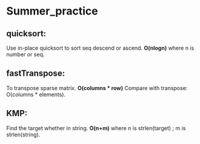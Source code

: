 # Summer_practice
## quicksort:
Use in-place quicksort to sort seq descend or ascend.
**O(nlogn)** where n is number or seq.
## fastTranspose:
To transpose sparse matrix.
**O(columns * row)**  Compare with transpose: O(columns * elements).
## KMP:
Find the target whether in string.
**O(n+m)** where n is strlen(target) ; m is strlen(string).
